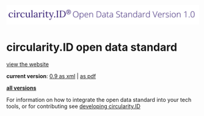![circularity id logo](logo.jpg)

# circularity.ID open data standard

[view the website](https://circularity.id)

__current version__: [0.9 as xml](https://github.com/circularfashion/cf-circularity-id-standard/blob/master/schema/0.9/schema.rng) | [as pdf](#)

__[all versions](https://github.com/circularfashion/cf-circularity-id-standard/tree/master/schema)__

For information on how to integrate the open data standard into your tech tools, or for contributing see [developing circularity.ID](develop.md)
